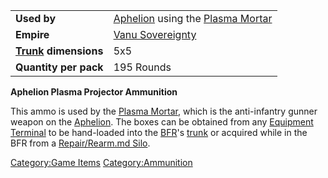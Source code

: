 |                                  |                                                                     |
| -------------------------------- | ------------------------------------------------------------------- |
| **Used by**                      | [Aphelion](Aphelion.md) using the [Plasma Mortar](Plasma_Mortar.md) |
| **Empire**                       | [Vanu Sovereignty](Vanu_Sovereignty.md)                             |
| **[Trunk](Trunk.md) dimensions** | 5x5                                                                 |
| **Quantity per pack**            | 195 Rounds                                                          |

**Aphelion Plasma Projector Ammunition**

This ammo is used by the [Plasma Mortar](Plasma_Mortar.md),
which is the anti-infantry gunner weapon on the
[Aphelion](Aphelion.md). The boxes can be obtained from any
[Equipment Terminal](Equipment_Terminal.md) to be hand-loaded
into the [BFR](BattleFrame_Robotics.md)'s [trunk](trunk.md) or acquired
while in the BFR from a [Repair/Rearm.md
Silo](Repair_Rearm_Silo.md).

[Category:Game Items](Category:Game_Items.md)
[Category:Ammunition](Category:Ammunition.md)
